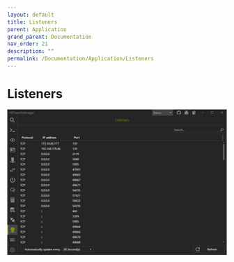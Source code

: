 ```yaml
---
layout: default
title: Listeners
parent: Application
grand_parent: Documentation
nav_order: 21
description: ""
permalink: /Documentation/Application/Listeners
---
```


# Listeners

![Listeners](21_Listeners.png)
